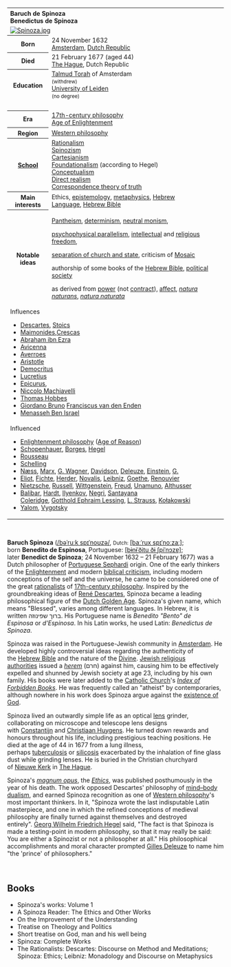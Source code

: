 <table class="infobox biography vcard">
<tbody>
<tr>
<th colspan="2">
<div class="fn" style="text-align: left;">Baruch de Spinoza<br />Benedictus de Spinoza</div>
</th>
</tr>
<tr>
<td colspan="2"><a class="image" href="Spinoza.jpg"><img src="Spinoza.jpg" srcset="Spinoza.jpg" alt="Spinoza.jpg" width="220" height="256" data-file-width="1377" data-file-height="1600" /></a></td>
</tr>
<tr>
<th scope="row">Born</th>
<td>24 November 1632<br />
<div class="birthplace"><a title="Amsterdam" href="https://en.wikipedia.org/wiki/Amsterdam">Amsterdam</a>,&nbsp;<a title="Dutch Republic" href="https://en.wikipedia.org/wiki/Dutch_Republic">Dutch Republic</a></div>
</td>
</tr>
<tr>
<th scope="row">Died</th>
<td>21 February 1677&nbsp;(aged&nbsp;44)<br />
<div class="deathplace"><a title="The Hague" href="https://en.wikipedia.org/wiki/The_Hague">The Hague</a>, Dutch Republic</div>
</td>
</tr>
<tr>
<th scope="row">Education</th>
<td><a title="Talmud Torah" href="https://en.wikipedia.org/wiki/Talmud_Torah">Talmud Torah</a>&nbsp;of Amsterdam<br /><small>(withdrew)</small><br /><a class="mw-redirect" title="University of Leiden" href="https://en.wikipedia.org/wiki/University_of_Leiden">University of Leiden</a><br /><small>(no degree)</small></td>
</tr>
<tr>
<td colspan="2">&nbsp;</td>
</tr>
<tr>
<th scope="row">Era</th>
<td class="category"><a title="17th-century philosophy" href="https://en.wikipedia.org/wiki/17th-century_philosophy">17th-century philosophy</a><br /><a title="Age of Enlightenment" href="https://en.wikipedia.org/wiki/Age_of_Enlightenment">Age of Enlightenment</a></td>
</tr>
<tr>
<th scope="row">Region</th>
<td class="category"><a title="Western philosophy" href="https://en.wikipedia.org/wiki/Western_philosophy">Western philosophy</a></td>
</tr>
<tr>
<th scope="row"><a title="List of schools of philosophy" href="https://en.wikipedia.org/wiki/List_of_schools_of_philosophy">School</a></th>
<td class="category"><a title="Rationalism" href="https://en.wikipedia.org/wiki/Rationalism">Rationalism</a><br /><a title="Spinozism" href="https://en.wikipedia.org/wiki/Spinozism">Spinozism</a><br /><a title="Cartesianism" href="https://en.wikipedia.org/wiki/Cartesianism">Cartesianism</a><br /><a title="Foundationalism" href="https://en.wikipedia.org/wiki/Foundationalism">Foundationalism</a>&nbsp;(according to Hegel)<br /><a title="Conceptualism" href="https://en.wikipedia.org/wiki/Conceptualism">Conceptualism</a><br /><a class="mw-redirect" title="Direct realism" href="https://en.wikipedia.org/wiki/Direct_realism">Direct realism</a><br /><a title="Correspondence theory of truth" href="https://en.wikipedia.org/wiki/Correspondence_theory_of_truth">Correspondence theory of truth</a></td>
</tr>
<tr>
<th scope="row">
<div>Main interests</div>
</th>
<td>Ethics,&nbsp;<a title="Epistemology" href="https://en.wikipedia.org/wiki/Epistemology">epistemology</a>,&nbsp;<a title="Metaphysics" href="https://en.wikipedia.org/wiki/Metaphysics">metaphysics</a>,&nbsp;<a class="mw-redirect" title="Hebrew Language" href="https://en.wikipedia.org/wiki/Hebrew_Language">Hebrew Language</a>,&nbsp;<a title="Hebrew Bible" href="https://en.wikipedia.org/wiki/Hebrew_Bible">Hebrew Bible</a></td>
</tr>
<tr class="note">
<th scope="row">
<div>Notable ideas</div>
</th>
<td>
<p><a title="Pantheism" href="https://en.wikipedia.org/wiki/Pantheism">Pantheism</a>,&nbsp;<a title="Determinism" href="https://en.wikipedia.org/wiki/Determinism">determinism</a>,&nbsp;<a title="Neutral monism" href="https://en.wikipedia.org/wiki/Neutral_monism">neutral monism</a>,&nbsp;</p>
<p><a title="Psychophysical parallelism" href="https://en.wikipedia.org/wiki/Psychophysical_parallelism">psychophysical parallelism</a>,&nbsp;<a title="Intellectual freedom" href="https://en.wikipedia.org/wiki/Intellectual_freedom">intellectual</a>&nbsp;and&nbsp;<a title="Freedom of religion" href="https://en.wikipedia.org/wiki/Freedom_of_religion">religious freedom</a>,&nbsp;</p>
<p><a title="Separation of church and state" href="https://en.wikipedia.org/wiki/Separation_of_church_and_state">separation of church and state</a>, criticism of&nbsp;<a title="Moses" href="https://en.wikipedia.org/wiki/Moses">Mosaic</a>&nbsp;</p>
<p>authorship of some books of the&nbsp;<a title="Hebrew Bible" href="https://en.wikipedia.org/wiki/Hebrew_Bible">Hebrew Bible</a>,&nbsp;<a class="mw-redirect" title="Forms of government" href="https://en.wikipedia.org/wiki/Forms_of_government">political society</a>&nbsp;</p>
<p>as derived from&nbsp;<a class="mw-redirect" title="Power (sociology)" href="https://en.wikipedia.org/wiki/Power_(sociology)">power</a>&nbsp;(not&nbsp;<a title="Social contract" href="https://en.wikipedia.org/wiki/Social_contract">contract</a>),&nbsp;<a title="Affect (philosophy)" href="https://en.wikipedia.org/wiki/Affect_(philosophy)">affect</a>,&nbsp;<em><a title="Natura naturans" href="https://en.wikipedia.org/wiki/Natura_naturans">natura naturans</a></em>,&nbsp;<em><a title="Natura naturata" href="https://en.wikipedia.org/wiki/Natura_naturata">natura naturata</a></em></p>
</td>
</tr>
<tr class="note">
<td colspan="2">
<div id="NavFrame1" class="NavFrame collapsed">
<div class="NavHead">Influences</div>
<ul class="NavContent">
<li>
<div class="center"><a title="Ren&eacute; Descartes" href="https://en.wikipedia.org/wiki/Ren%C3%A9_Descartes">Descartes</a>,&nbsp;<a title="Stoicism" href="https://en.wikipedia.org/wiki/Stoicism">Stoics</a></div>
</li>
<li>
<div class="center"><a title="Maimonides" href="https://en.wikipedia.org/wiki/Maimonides">Maimonides</a>,<a title="Hasdai Crescas" href="https://en.wikipedia.org/wiki/Hasdai_Crescas">Crescas</a></div>
</li>
<li>
<div class="center"><a title="Abraham ibn Ezra" href="https://en.wikipedia.org/wiki/Abraham_ibn_Ezra">Abraham ibn Ezra</a>&nbsp;</div>
</li>
<li>
<div class="center"><a title="Avicenna" href="https://en.wikipedia.org/wiki/Avicenna">Avicenna</a></div>
</li>
<li>
<div class="center"><a title="Averroes" href="https://en.wikipedia.org/wiki/Averroes">Averroes</a></div>
</li>
<li>
<div class="center"><a title="Aristotle" href="https://en.wikipedia.org/wiki/Aristotle">Aristotle</a></div>
</li>
<li>
<div class="center"><a title="Democritus" href="https://en.wikipedia.org/wiki/Democritus">Democritus</a></div>
</li>
<li>
<div class="center"><a title="Lucretius" href="https://en.wikipedia.org/wiki/Lucretius">Lucretius</a></div>
</li>
<li>
<div class="center"><a title="Epicurus" href="https://en.wikipedia.org/wiki/Epicurus">Epicurus</a>,</div>
</li>
<li>
<div class="center"><a class="mw-redirect" title="Niccolo Machiavelli" href="https://en.wikipedia.org/wiki/Niccolo_Machiavelli">Niccolo Machiavelli</a></div>
</li>
<li>
<div class="center"><a title="Thomas Hobbes" href="https://en.wikipedia.org/wiki/Thomas_Hobbes">Thomas Hobbes</a>&nbsp;</div>
</li>
<li>
<div class="center"><a title="Giordano Bruno" href="https://en.wikipedia.org/wiki/Giordano_Bruno">Giordano Bruno</a>&nbsp;<a title="Franciscus van den Enden" href="https://en.wikipedia.org/wiki/Franciscus_van_den_Enden">Franciscus van den Enden</a></div>
</li>
<li>
<div class="center"><a title="Menasseh Ben Israel" href="https://en.wikipedia.org/wiki/Menasseh_Ben_Israel">Menasseh Ben Israel</a></div>
</li>
</ul>
</div>
</td>
</tr>
<tr class="note">
<td colspan="2">
<div id="NavFrame2" class="NavFrame collapsed">
<div class="NavHead">Influenced</div>
<ul class="NavContent">
<li>
<div class="center"><a class="mw-redirect" title="Enlightenment philosophy" href="https://en.wikipedia.org/wiki/Enlightenment_philosophy">Enlightenment philosophy</a>&nbsp;(<a title="Age of Enlightenment" href="https://en.wikipedia.org/wiki/Age_of_Enlightenment">Age of Reason</a>)</div>
</li>
<li>
<div class="center"><a title="Arthur Schopenhauer" href="https://en.wikipedia.org/wiki/Arthur_Schopenhauer">Schopenhauer</a>,&nbsp;<a title="Jorge Luis Borges" href="https://en.wikipedia.org/wiki/Jorge_Luis_Borges">Borges</a>,&nbsp;<a title="Georg Wilhelm Friedrich Hegel" href="https://en.wikipedia.org/wiki/Georg_Wilhelm_Friedrich_Hegel">Hegel</a></div>
</li>
<li>
<div class="center"><a title="Jean-Jacques Rousseau" href="https://en.wikipedia.org/wiki/Jean-Jacques_Rousseau">Rousseau</a></div>
</li>
<li>
<div class="center"><a title="Friedrich Wilhelm Joseph Schelling" href="https://en.wikipedia.org/wiki/Friedrich_Wilhelm_Joseph_Schelling">Schelling</a></div>
</li>
<li>
<div class="center"><a title="Arne N&aelig;ss" href="https://en.wikipedia.org/wiki/Arne_N%C3%A6ss">N&aelig;ss</a>,&nbsp;<a class="mw-redirect" title="Karl Heinrich Marx" href="https://en.wikipedia.org/wiki/Karl_Heinrich_Marx">Marx</a>,&nbsp;<a title="Gabriel Wagner" href="https://en.wikipedia.org/wiki/Gabriel_Wagner">G. Wagner</a>,&nbsp;<a title="Donald Davidson (philosopher)" href="https://en.wikipedia.org/wiki/Donald_Davidson_(philosopher)">Davidson</a>,&nbsp;<a title="Gilles Deleuze" href="https://en.wikipedia.org/wiki/Gilles_Deleuze">Deleuze</a>,&nbsp;<a title="Albert Einstein" href="https://en.wikipedia.org/wiki/Albert_Einstein">Einstein</a>,&nbsp;<a title="George Eliot" href="https://en.wikipedia.org/wiki/George_Eliot">G. </a></div>
</li>
<li>
<div class="center"><a title="George Eliot" href="https://en.wikipedia.org/wiki/George_Eliot">Eliot</a>,&nbsp;<a class="mw-redirect" title="Fichte" href="https://en.wikipedia.org/wiki/Fichte">Fichte</a>,&nbsp;<a class="mw-redirect" title="Johann Gottfried von Herder" href="https://en.wikipedia.org/wiki/Johann_Gottfried_von_Herder">Herder</a>,&nbsp;<a title="Novalis" href="https://en.wikipedia.org/wiki/Novalis">Novalis</a>,&nbsp;<a class="mw-redirect" title="Gottfried Leibniz" href="https://en.wikipedia.org/wiki/Gottfried_Leibniz">Leibniz</a>,&nbsp;<a title="Johann Wolfgang von Goethe" href="https://en.wikipedia.org/wiki/Johann_Wolfgang_von_Goethe">Goethe</a>,&nbsp;<a title="Charles Renouvier" href="https://en.wikipedia.org/wiki/Charles_Renouvier">Renouvier</a>&nbsp;</div>
</li>
<li>
<div class="center"><a title="Friedrich Nietzsche" href="https://en.wikipedia.org/wiki/Friedrich_Nietzsche">Nietzsche</a>,&nbsp;<a title="Bertrand Russell" href="https://en.wikipedia.org/wiki/Bertrand_Russell">Russell</a>,&nbsp;<a title="Ludwig Wittgenstein" href="https://en.wikipedia.org/wiki/Ludwig_Wittgenstein">Wittgenstein</a>,&nbsp;<a title="Sigmund Freud" href="https://en.wikipedia.org/wiki/Sigmund_Freud">Freud</a>,&nbsp;<a title="Miguel de Unamuno" href="https://en.wikipedia.org/wiki/Miguel_de_Unamuno">Unamuno</a>,&nbsp;<a title="Louis Althusser" href="https://en.wikipedia.org/wiki/Louis_Althusser">Althusser</a>&nbsp;</div>
</li>
<li>
<div class="center"><a title="&Eacute;tienne Balibar" href="https://en.wikipedia.org/wiki/%C3%89tienne_Balibar">Balibar</a>,&nbsp;<a title="Michael Hardt" href="https://en.wikipedia.org/wiki/Michael_Hardt">Hardt</a>,&nbsp;<a title="Evald Ilyenkov" href="https://en.wikipedia.org/wiki/Evald_Ilyenkov">Ilyenkov</a>,&nbsp;<a title="Antonio Negri" href="https://en.wikipedia.org/wiki/Antonio_Negri">Negri</a>,&nbsp;<a title="George Santayana" href="https://en.wikipedia.org/wiki/George_Santayana">Santayana</a></div>
<div class="center"><a title="Samuel Taylor Coleridge" href="https://en.wikipedia.org/wiki/Samuel_Taylor_Coleridge">Coleridge</a>,&nbsp;<a title="Gotthold Ephraim Lessing" href="https://en.wikipedia.org/wiki/Gotthold_Ephraim_Lessing">Gotthold Ephraim Lessing</a>,&nbsp;<a title="Leo Strauss" href="https://en.wikipedia.org/wiki/Leo_Strauss">L. Strauss</a>,&nbsp;<a title="Leszek Kołakowski" href="https://en.wikipedia.org/wiki/Leszek_Ko%C5%82akowski">Kołakowski</a>&nbsp;</div>
</li>
<li>
<div class="center"><a title="Irvin D. Yalom" href="https://en.wikipedia.org/wiki/Irvin_D._Yalom">Yalom</a>,&nbsp;<a title="Lev Vygotsky" href="https://en.wikipedia.org/wiki/Lev_Vygotsky">Vygotsky</a></div>
</li>
</ul>
</div>
</td>
</tr>
</tbody>
</table>
</br>
<p><strong>Baruch Spinoza</strong>&nbsp;(<span class="rt-commentedText nowrap"><span class="IPA nopopups noexcerpt"><a title="Help:IPA/English" href="https://en.wikipedia.org/wiki/Help:IPA/English">/<span title="'b' in 'buy'">b</span><span title="/ə/: 'a' in 'about'">ə</span><span title="/ˈ/: primary stress follows">ˈ</span><span title="'r' in 'rye'">r</span><span title="/uː/: 'oo' in 'goose'">uː</span><span title="'k' in 'kind'">k</span><span class="wrap">&nbsp;</span><span title="'s' in 'sigh'">s</span><span title="'p' in 'pie'">p</span><span title="/ɪ/: 'i' in 'kit'">ɪ</span><span title="/ˈ/: primary stress follows">ˈ</span><span title="'n' in 'nigh'">n</span><span title="/oʊ/: 'o' in 'code'">oʊ</span><span title="'z' in 'zoom'">z</span><span title="/ə/: 'a' in 'about'">ə</span>/</a></span></span>,&nbsp;<small>Dutch:&nbsp;</small><span class="IPA" title="Representation in the International Phonetic Alphabet (IPA)"><a title="Help:IPA/Dutch" href="https://en.wikipedia.org/wiki/Help:IPA/Dutch">[baːˈrux spɪˈnoːzaː]</a></span>; born&nbsp;<strong>Benedito de Espinosa</strong>,&nbsp;Portuguese:&nbsp;<span class="IPA" title="Representation in the International Phonetic Alphabet (IPA)"><a title="Help:IPA/Portuguese" href="https://en.wikipedia.org/wiki/Help:IPA/Portuguese">[bɨnɨˈ&eth;itu &eth;ɨ ʃpiˈnɔzɐ]</a></span>; later&nbsp;<strong>Benedict de Spinoza</strong>; 24 November 1632 &ndash; 21 February 1677) was a Dutch philosopher of&nbsp;<a title="Sephardi Jews" href="https://en.wikipedia.org/wiki/Sephardi_Jews">Portuguese Sephardi</a>&nbsp;origin.&nbsp;One of the early thinkers of the&nbsp;<a title="Age of Enlightenment" href="https://en.wikipedia.org/wiki/Age_of_Enlightenment">Enlightenment</a>&nbsp;and modern&nbsp;<a title="Biblical criticism" href="https://en.wikipedia.org/wiki/Biblical_criticism">biblical criticism</a>,&nbsp;including modern conceptions of the self and the universe,&nbsp;he came to be considered one of the great&nbsp;<a title="Rationalism" href="https://en.wikipedia.org/wiki/Rationalism">rationalists</a>&nbsp;of&nbsp;<a title="17th-century philosophy" href="https://en.wikipedia.org/wiki/17th-century_philosophy">17th-century philosophy</a>.&nbsp;Inspired by the groundbreaking ideas of&nbsp;<a title="Ren&eacute; Descartes" href="https://en.wikipedia.org/wiki/Ren%C3%A9_Descartes">Ren&eacute; Descartes</a>, Spinoza became a leading philosophical figure of the&nbsp;<a title="Dutch Golden Age" href="https://en.wikipedia.org/wiki/Dutch_Golden_Age">Dutch Golden Age</a>. Spinoza's given name, which means "Blessed", varies among different languages. In Hebrew, it is written&nbsp;<span class="script-hebrew" dir="rtl">ברוך שפינוזה</span>. His Portuguese name is&nbsp;<em lang="pt" title="Portuguese language text">Benedito "Bento" de Espinosa</em>&nbsp;or&nbsp;<em lang="pt" title="Portuguese language text">d'Espinosa</em>. In his Latin works, he used Latin:&nbsp;<em lang="la">Benedictus de Spinoza</em>.</p>
<p>Spinoza was raised in the Portuguese-Jewish community in&nbsp;<a title="Amsterdam" href="https://en.wikipedia.org/wiki/Amsterdam">Amsterdam</a>. He developed highly controversial ideas regarding the authenticity of the&nbsp;<a title="Hebrew Bible" href="https://en.wikipedia.org/wiki/Hebrew_Bible">Hebrew Bible</a>&nbsp;and the nature of the&nbsp;<a title="God" href="https://en.wikipedia.org/wiki/God">Divine</a>.&nbsp;<a title="Portuguese Synagogue (Amsterdam)" href="https://en.wikipedia.org/wiki/Portuguese_Synagogue_(Amsterdam)">Jewish religious authorities</a>&nbsp;issued a&nbsp;<em><a title="Herem (censure)" href="https://en.wikipedia.org/wiki/Herem_(censure)">herem</a></em>&nbsp;(<span class="script-hebrew" dir="rtl">חרם</span>) against him, causing him to be effectively expelled and shunned by Jewish society at age 23, including by his own family. His books were later added to the&nbsp;<a title="Catholic Church" href="https://en.wikipedia.org/wiki/Catholic_Church">Catholic Church</a>'s&nbsp;<em><a title="Index Librorum Prohibitorum" href="https://en.wikipedia.org/wiki/Index_Librorum_Prohibitorum">Index of Forbidden Books</a></em>. He was frequently called an "atheist" by contemporaries, although nowhere in his work does Spinoza argue against the&nbsp;<a title="Existence of God" href="https://en.wikipedia.org/wiki/Existence_of_God">existence of God</a>.</p>
<p>Spinoza lived an outwardly simple life as an optical&nbsp;<a class="mw-redirect" title="Lens (optics)" href="https://en.wikipedia.org/wiki/Lens_(optics)">lens</a>&nbsp;grinder, collaborating on microscope and telescope lens designs with&nbsp;<a title="Constantijn Huygens Jr." href="https://en.wikipedia.org/wiki/Constantijn_Huygens_Jr.">Constantijn</a>&nbsp;and&nbsp;<a title="Christiaan Huygens" href="https://en.wikipedia.org/wiki/Christiaan_Huygens">Christiaan Huygens</a>. He turned down rewards and honours throughout his life, including prestigious teaching positions. He died at the age of 44 in 1677 from a lung illness, perhaps&nbsp;<a title="Tuberculosis" href="https://en.wikipedia.org/wiki/Tuberculosis">tuberculosis</a>&nbsp;or&nbsp;<a title="Silicosis" href="https://en.wikipedia.org/wiki/Silicosis">silicosis</a>&nbsp;exacerbated by the inhalation of fine glass dust while grinding lenses. He is buried in the Christian churchyard of&nbsp;<a title="Nieuwe Kerk (The Hague)" href="https://en.wikipedia.org/wiki/Nieuwe_Kerk_(The_Hague)">Nieuwe Kerk</a>&nbsp;in&nbsp;<a title="The Hague" href="https://en.wikipedia.org/wiki/The_Hague">The Hague</a>.</p>
<p>Spinoza's&nbsp;<em><a title="Masterpiece" href="https://en.wikipedia.org/wiki/Masterpiece">magnum opus</a></em>, the&nbsp;<em><a title="Ethics (Spinoza)" href="https://en.wikipedia.org/wiki/Ethics_(Spinoza)">Ethics</a></em>, was published posthumously in the year of his death. The work opposed Descartes' philosophy of&nbsp;<a title="Mind&ndash;body dualism" href="https://en.wikipedia.org/wiki/Mind%E2%80%93body_dualism">mind&ndash;body dualism</a>, and earned Spinoza recognition as one of&nbsp;<a title="Western philosophy" href="https://en.wikipedia.org/wiki/Western_philosophy">Western philosophy</a>'s most important thinkers. In it, "Spinoza wrote the last indisputable Latin masterpiece, and one in which the refined conceptions of medieval philosophy are finally turned against themselves and destroyed entirely".&nbsp;<a title="Georg Wilhelm Friedrich Hegel" href="https://en.wikipedia.org/wiki/Georg_Wilhelm_Friedrich_Hegel">Georg Wilhelm Friedrich Hegel</a>&nbsp;said, "The fact is that Spinoza is made a testing-point in modern philosophy, so that it may really be said: You are either a Spinozist or not a philosopher at all."&nbsp;His philosophical accomplishments and moral character prompted&nbsp;<a title="Gilles Deleuze" href="https://en.wikipedia.org/wiki/Gilles_Deleuze">Gilles Deleuze</a>&nbsp;to name him "the 'prince' of philosophers."</p>

</br>
<h2> Books </h2>




<ul>
 <li><a target="_blank" href="https://github.com/manjunath5496/Baruch-Spinoza-Books/blob/master/oza(1).pdf" style="text-decoration:none;">Spinoza's works: Volume 1</a></li>
  
<li><a target="_blank" href="https://github.com/manjunath5496/Baruch-Spinoza-Books/blob/master/oza(2).pdf" style="text-decoration:none;">A Spinoza Reader: The Ethics and Other Works</a></li>  
  
<li><a target="_blank" href="https://github.com/manjunath5496/Baruch-Spinoza-Books/blob/master/oza(3).pdf" style="text-decoration:none;">On the Improvement of the Understanding</a></li>

 
<li><a target="_blank" href="https://github.com/manjunath5496/Baruch-Spinoza-Books/blob/master/oza(4).pdf" style="text-decoration:none;">Treatise on Theology and Politics</a></li>
                               
  <li><a target="_blank" href="https://github.com/manjunath5496/Baruch-Spinoza-Books/blob/master/oza(5).pdf" style="text-decoration:none;"> Short treatise on God, man and his well being </a></li>   

 <li><a target="_blank" href="https://github.com/manjunath5496/Baruch-Spinoza-Books/blob/master/oza(6).pdf" style="text-decoration:none;">Spinoza: Complete Works</a></li>
 
  <li><a target="_blank" href="https://github.com/manjunath5496/Baruch-Spinoza-Books/blob/master/oza(7).pdf" style="text-decoration:none;">The Rationalists: Descartes: Discourse on Method and Meditations; Spinoza: Ethics; Leibniz: Monadology and Discourse on Metaphysics  </a></li>   


 
               
 </ul>

